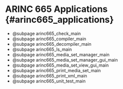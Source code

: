# ARINC 665 Applications {#arinc665_applications}

 - @subpage arinc665_check_main
 - @subpage arinc665_compiler_main
 - @subpage arinc665_decompiler_main
 - @subpage arinc665_ls_main
 - @subpage arinc665_media_set_manager_main
 - @subpage arinc665_media_set_manager_gui_main
 - @subpage arinc665_media_set_view_gui_main
 - @subpage arinc665_print_media_set_main
 - @subpage arinc665_print_xml_main
 - @subpage arinc665_unit_test_main
